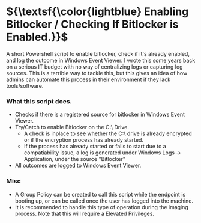 ${\textsf{\color{lightblue} Enabling Bitlocker / Checking If Bitlocker is Enabled.}}$
============
A short Powershell script to enable bitlocker, check if it's already enabled, and log the outcome in Windows Event Viewer. I wrote this some years back on a serious IT budget with no way of centralizing logs or capturing log sources. This is a terrible way to tackle this, but this gives an idea of how admins can automate this process in their environment if they lack tools/software.

### What this script does.

* Checks if there is a registered source for bitlocker in Windows Event Viewer.
* Try/Catch to enable Bitlocker on the C:\ Drive.
    * A check is inplace to see whether the C:\ drive is already encrypted or if the encryption process has already started.
    * If the process has already started or fails to start due to a compatiability issue, a log is generated under Windows Logs -> Application, under the source "Bitlocker"
* All outcomes are logged to Windows Event Viewer.


### Misc

* A Group Policy can be created to call this script while the endpoint is booting up, or can be called once the user has logged into the machine.
* It is recommended to handle this type of operation during the imaging process. Note that this will require a Elevated Privileges.




